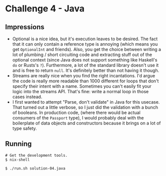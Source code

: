 # Challenge 4 - Java

## Impressions

 - Optional is a nice idea, but it's execution leaves to be desired. The fact
   that it can only contain a reference type is annoying (which means
   you get `OptionalInt` and friends). Also, you get the choice between writing
   a lot of plumbing / short circuiting code and extracting stuff out of the
   optional context (since Java does not support something like Haskell's `do`
   or Rusts's `?`). Furthermore, a lot of the standard library doesn't
   use it and is free to return `null`. It's definitely better than not having
   it though.
 - Streams are really nice when you find the right incantations. I'd argue the
   code is really more readable than 1000 different for loops that don't specify
   their intent with a name. Sometimes you can't easily fit your logic into the
   streams API. That's fine: write a normal loop in those cases instead.
 - I first wanted to attempt "Parse, don't validate" in Java for this usecase.
   That turned out a little verbose, so I just did the validation with a bunch
   of booleans. In production code, (where there would be actual consumers of the
   `Passport` type), I would probably deal with the boilerplate of data objects
   and constructors because it brings
   on a lot of type safety.

## Running

```
# Get the development tools.
$ nix-shell

$ ./run.sh solution-04.java
```
